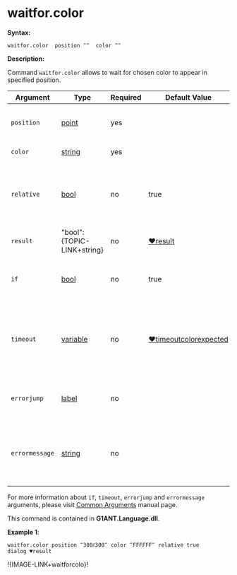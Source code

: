 # waitfor.color

**Syntax:**

```G1ANT
waitfor.color  position ‴‴  color ‴‴

```

**Description:**

Command `waitfor.color` allows to wait for chosen color to appear in specified position.

| Argument | Type | Required | Default Value | Description |
| -------- | ---- | -------- | ------------- | ----------- |
|`position`| [point](https://github.com/G1ANT-Robot/G1ANT.Manual/blob/master/G1ANT-Language/Structures/bool.md) | yes |  |specifies point where color is expected|
|`color`| [string](https://github.com/G1ANT-Robot/G1ANT.Manual/blob/master/G1ANT-Language/Structures/bool.md)  | yes |  | expected color |
|`relative`| [bool](https://github.com/G1ANT-Robot/G1ANT.Manual/blob/master/G1ANT-Language/Structures/bool.md)  | no | true | if set to true, rectangle's position relates to currently focused window|
|`result`| "bool":{TOPIC-LINK+string} | no |  [♥result](https://github.com/G1ANT-Robot/G1ANT.Manual/blob/master/G1ANT-Language/Common-Arguments.md)  |true if color is found, false if not|
|`if`| [bool](https://github.com/G1ANT-Robot/G1ANT.Manual/blob/master/G1ANT-Language/Structures/bool.md) | no | true | runs the command only if condition is true |
|`timeout`| [variable](https://github.com/G1ANT-Robot/G1ANT.Manual/blob/master/G1ANT-Language/Special-Characters/variable.md) | no | [♥timeoutcolorexpected](https://github.com/G1ANT-Robot/G1ANT.Manual/blob/master/G1ANT-Language/Variables/Special-Variables.md) | specifies time in milliseconds for G1ANT.Robot to wait for the command to be executed |
|`errorjump` | [label](https://github.com/G1ANT-Robot/G1ANT.Manual/blob/master/G1ANT-Language/Structures/bool.md) | no | | name of the label to jump to if given `timeout` expires |
|`errormessage`| [string](https://github.com/G1ANT-Robot/G1ANT.Manual/blob/master/G1ANT-Language/Structures/bool.md) | no |  | message that will be shown in case error occurs and no `errorjump` argument is specified |

For more information about `if`, `timeout`, `errorjump` and `errormessage` arguments, please visit [Common Arguments](https://github.com/G1ANT-Robot/G1ANT.Manual/blob/master/G1ANT-Language/Common-Arguments.md)  manual page.

This command is contained in **G1ANT.Language.dll**.

**Example 1**: 

```G1ANT
waitfor.color position ‴300⫽300‴ color ‴FFFFFF‴ relative true
dialog ♥result 

```

!{IMAGE-LINK+waitforcolo}!